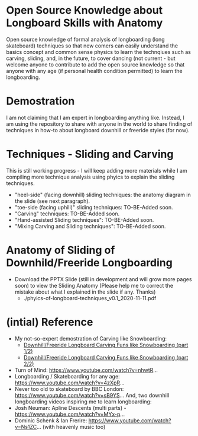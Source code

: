 # Open Source Knowledge about Longboard Skills with Anatomy 
Open source knowledge of formal analysis of longboarding (long skateboard) techniques so that new comers can easily understand the basics concept and common sense physics to learn the technqiues such as carving, sliding, and, in the future, to cover dancing (not current - but welcome anyone to contribute to add the open source knowledge so that anyone with any age (if personal health condition permitted) to learn the longboarding.
# Demostration
I am not claiming that I am expert in longboarding anything like. Instead, I am using the repository to share with anyone in the world to share finding of techniques in how-to about longboard downhill or freeride styles (for now).
# Techniques - Sliding and Carving
This is still working progress - I will keep adding more materials while I am compiling more technique analysis using phyics to explain the sliding techniques.
- "heel-side" (facing downhill) sliding techniques: the anatomy diagram in the slide (see next paragraph).
- "toe-side (facing uphill)" sliding techniques: TO-BE-Added soon.
- "Carving" techniques: TO-BE-Added soon.
- "Hand-assisted Sliding techniques": TO-BE-Added soon.
- "Mixing Carving and Sliding techniques": TO-BE-Added soon.

# Anatomy of Sliding of Downhild/Freeride Longboarding
- Download the PPTX Slide (still in development and will grow more pages soon) to view the Sliding Anatomy (Please help me to correct the mistake about what I explained in the slide if any. Thanks)
  - ./phyics-of-longboard-techniques_v0.1_2020-11-11.pdf

# (intial) Reference
- My not-so-expert demostration of Carving like Snowboarding:
  - [Downhill/Freeride Longboard Carving Funs like Snowboarding (part 1/2)](https://www.youtube.com/watch?v=FJENsZABuOw)
  - [Downhill/Freeride Longboard Carving Funs like Snowboarding (part 2/2)](https://www.youtube.com/watch?v=ZKjuOBzHW8w)
- Turn of Mind: https://www.youtube.com/watch?v=nhwtR...
- Longboarding / Skateboarding for any age:  https://www.youtube.com/watch?v=4zXpR...
- Never too old to skateboard by BBC London: https://www.youtube.com/watch?v=sB9YS...
And, two downhill longboarding videos inspiring me to learn longboarding:
- Josh Neuman: Apline Descents (multi parts) - https://www.youtube.com/watch?v=MYx-p...
- Dominic Schenk & Ian Frerire: https://www.youtube.com/watch?v=Ns1ZC... (with heavenly music too)
